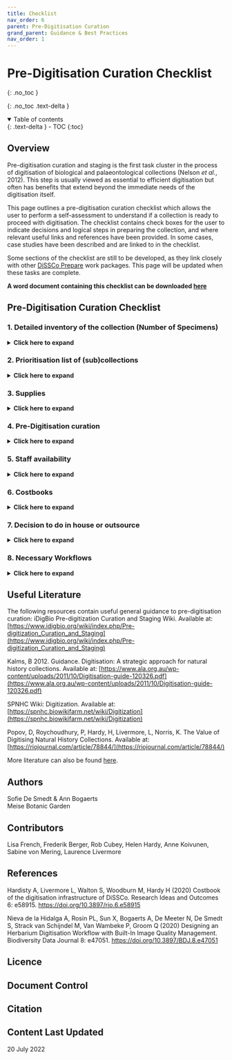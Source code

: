 ```yaml
---
title: Checklist
nav_order: 6
parent: Pre-Digitisation Curation
grand_parent: Guidance & Best Practices
nav_order: 1
---
```

# Pre-Digitisation Curation Checklist
{: .no_toc }

  {: .no_toc .text-delta }
<details open markdown="block">
  <summary>
    Table of contents
  </summary>
  {: .text-delta }
- TOC
{:toc}
</details>

## Overview

Pre-digitisation curation and staging is the first task cluster in the
process of digitisation of biological and palaeontological collections (Nelson *et al.*, 2012). This step is usually viewed as
essential to efficient digitisation but often has benefits that extend beyond the immediate needs of
the digitisation itself.

This page outlines a pre-digitisation curation checklist which allows the user to perform a self-assessment to understand if a collection is ready to proceed with digitisation.
The checklist contains check boxes for the user to indicate decisions and logical steps in preparing the collection, and where relevant useful links and references have been provided. In some cases,
case studies have been described and are linked to in the checklist.

Some sections of the checklist are still to be developed, as they link closely with other [DiSSCo Prepare](https://www.dissco.eu/dissco-ppp/) work packages. This page will be updated when these tasks are complete.

**A word document containing this checklist can be downloaded [here](https://know.dissco.eu/handle/item/489)**

## Pre-Digitisation Curation Checklist

### 1. Detailed inventory of the collection (Number of Specimens)
<details>
	<summary><strong>Click here to expand</strong></summary>
	<p>Before you start digitising your collection, it is really important to know the content of your
	collection. If you do not have a clear overview of the type of collections, the numbers, the
	arrangement and the status of your collection, it is very hard to estimate the work and the costs of
	your future digitisation projects.</p>
	
	<p>For case studies see <a href="https://doi.org/10.5281/zenodo.6511350">Detailed inventory of the collections for DiSSCo Flanders</a> and 
	<a href="/PreDigCuration/PDCaseStudies.html#setting-natural-science-data-free-scoping-uk-collections-disscouk">Scoping UK Collections</a>.</p>
	
	<h3>1.1 Kind of collections</h3>
	<p>The approach to digitising each collection can be very diverse. Therefore, it is very important to
	divide your collection into different sub-collections with a similar digitising approach. List the
	numbers for the different kinds of collections. It is also useful to know if these collections are kept
	separately or not, as it will influence the workflow.</p>
	<ul>
		<li>Microscope slides </li>
		<li>Skins and vertebrate material </li>
		<li>Liquid preserved specimens </li>
		<li>Pinned insects </li>
		<li>Herbarium sheets </li>
		<li>3D objects</li>
		<li>Other </li>
	</ul>
	
	<h3>1.2 Estimation of the numbers of your (sub)collections</h3>
	<p>For each kind of collection type, it is useful to have a trustworthy estimate of your holdings. It will not
	only facilitate the project planning related to management, staff, equipment and working space but it
	is also important when you want to outsource your imaging and/or transcription. Mass digitisation of
	a collection is only cost effective above a minimum threshold of the number of specimens.</p>
	
	<p>For case studies see  
	<a href="/PreDigCuration/PDCaseStudies.html#estimation-of-the-numbers-of-the-african-and-belgian-herbarium-collection-at-meise-botanic-garden">Estimation of the herbarium
	collection at Meise Botanic Garden</a> and <a href="/PreDigCuration/PDCaseStudies.html#estimation-of-collection-size-at-the-nhm-london">Estimation of collection size at NHM London</a>.</p>

	<h3>1.3 Classification system of the different collections</h3>
	<p>The classification of your collection is crucial in the way you can set up your digitisation workflow.
	Some information can only be found on the specimen itself but some information can be found on
	the folders/drawers/cupboards and is the same for all specimens in the same folder/ drawer/
	cupboard. That information is very valuable as it can be directly linked to all specimens in it. This can
	save time and money.</p>
	<p>For example vascular plant specimens in the herbarium BR of Meise Botanic Garden are stored in
	alphabetical order by family, genus and species. Therefore we could digitise the filing name from the
	folders (a QR code was added to a folder every time the filing name changed) instead of digitising it
	from the sheets. So all the folders with a QR code were imaged as well and based on these images,
	the filing name was transcribed. This QR code of the filing name was linked to all the specimens that
	followed. It saved us a lot of duplicate work as on average 1 folder was linked to 10 sheets.</p>
	
	<h3>1.4 Assessment of the condition of your (sub)collections</h3>
	<p>A crucial step in the pre-digitisation phase is to find out the curational status of your collection to
	know how much curatorial work is needed before your collection is ready for digitisation. As you will
	probably digitise your collections only once, you would want to do it properly.</p>
	<p><a href="https://www.synthesys.info/network-activities/synthesys3-na3.html">The SYNTHESYS3 NA3 deliverable 3.3 report</a> describes the outcome of a questionnaire that was sent
	around to 18 partners to review digitisation workflows and the used equipment. Two thirds of the
	institutions that completed the questionnaire performed at least some minimal curation or
	conservation steps prior to digitisation.</p>
	
	<h4>1.4.1 Curation Status</h4>
	<ul>
		<li>Mounting needed</li>
		<p>As mounting is much more time consuming than imaging (for herbarium specimens it
		is 50 to 5000 per day, Guiraud et al. 2020), it is best to decouple the mounting
		process from the digitisation workflow.</p>
		<li>Desleeving/unfolding/opening needed</li>
		<li>Cleaning needed</li>
		<li>Restoration needed</li>
		<li>Renewal of the folders/boxes/jars/drawers needed</li>
		<li>Refiling needed</li>
		<p>For example removing obviously incorrectly filed items</p>
		<li>No curation needed</li>
	</ul>

	<p>While checking the curatorial state of your collection, you can already start making a list of necessary
	supplies (see <a href="/PreDigCuration/PDChecklist.html#3-supplies">section 3</a> for supply lists).</p>
	
	<h4>1.4.2 Toxicity list & risk assessment</h4>
	<p>Many collections have been treated in the past with chemicals that are now
	considered as unsafe: herbarium collections could have been treated with mercury,
	nitrobenzene, naphthalene (in mothballs) or other chemicals; vertebrate skins with
	arsenic, geology collections store asbestos-containing material or can be radioactive.
	Liquid collections can contain formaldehyde or other harmful substances. Mould and
	biological hazards form other problems that can be found in collections.</p>
	<p>List all the toxins that were used in your collection to make sure that you take the
	necessary precautions.</p>
	<p>This is not only necessary for the people who work with the collections on a daily
	basis but it is also important when you plan to outsource the digitisation of your
	collection. It is recommended to inform the external company and to make a risk
	assessment.</p>
	<p>For a case study see <a href="/PreDigCuration/PDCaseStudies.html#decontamination-of-parts-of-the-herbarium-at-meise-botanic-garden">Decontamination of parts of the herbarium</a> at Meise Botanic
	Garden, and useful literature can be found <a href="https://know.dissco.eu/handle/item/403/simple-search?filterquery=Toxicity&filtername=subject&filtertype=equals">here</a></p>
	
	<h4>1.4.3 Labels readable</h4>
	<p>It is important to know is the readability of the specimen labels when digitised. Sometimes they are
	hidden underneath (part of) the specimen and will not be readable from the image. Will you
	reposition the label before digitisation? Will you transcribe the information from the specimen itself
	or from the image?</p>	

</details>

### 2. Prioritisation list of (sub)collections
<details>
	<summary><strong>Click here to expand</strong></summary>
	<p>This prioritisation of collections is extensively treated in WP1 of DiSSCo Prepare, and this section of
	the checklist will be updated once this deliverable is complete. Useful literature can be found <a href="https://know.dissco.eu/handle/item/166/simple-search?filterquery=Prioritisation&filtername=subject&filtertype=equals">here.</a></p>
	
	<h3>Based on</h3>
	<ul>
		<li>Size</li>
		<li>Origin</li>
		<li>Readiness</li>
		<li>Scientific Importance</li>
		<li>Historical Importance</li>
		<li>Which collections can be mass digitised</li>
		<li>Funding situation (opportunities, obligations to funders)</li>
		
	</ul>	
</details>

### 3. Supplies
<details>
	<summary><strong>Click here to expand</strong></summary>
	<p>Enough supplies are essential when you start digitising your collection. Bear in mind that it is most of
	the time cheaper to buy material in bulk. This however will possibly mean that you have to tender to
	get the necessary materials. For a case study, see <a href="/PreDigCuration/PDCaseStudies.html#ordering-supplies-for-pinned-insect-digitisation-natural-history-museum-london">Ordering supplies for pinned insect
	digitization</a>.</p>
	
	<h3>3.1 Restoration supplies</h3>
	<ul>
		<li>Microscope slides</li>
		<ul>
			<li>Cardboard slide folders</li>
			<li>Glue</li>
			<li>Very thin forceps</li>
			<li>Temporary slide tags</li>
		</ul>
		<li>Skin and vertebrate materials</li>
		<ul>
			<li>Boxes</li>
			<li>Filling material e.g. cotton wool</li>
			<li>Drawers</li>
			<li>Unit trays</li>
			<li>Thread, scissors, archival pens, forceps</li>
		</ul>
		<li>Liquid preserved specimens</li>
		<ul>
			<li>Preservatives</li>
			<li>Stoppers</li>
			<li>Labels</li>
			<li>Petri dishes</li>
			<li>Flagging material</li>
		</ul>
		<li>Pinned insects</li>
		<ul>
			<li>Pins</li>
			<li>Drawers</li>
			<li>Unit trays</li>
			<li>Forceps</li>
		</ul>
		<li>Herbarium sheets</li>
		<ul>
			<li>Folders</li>
			<li>Sheets</li>
			<li>Gummed paper</li>
			<li>Needle</li>
			<li>Sewing thread</li>
			<li>Envelopes</li>
			<li>Bags to store loose material/small parts</li>
			<li>Glue</li>
			<li>Pencil</li>
			<li>Pen with archival ink</li>
			<li>Scissors</li>
		</ul>
		<li>Fossils</li>
		<ul>
			<li>Stickers</li>
		</ul>				
	</ul>
	
	<h3>3.2 Cleaning</h3>
	<ul>
		<li>cloths, alcohol</li>
	</ul>
	<h3>3.3 Storage</h3>
	<ul>
		<li>boxes, drawers, folders, cupboards, jars, vials, racks, stoppers</li>
	</ul>
	
	<h3>3.4 Barcodes</h3>
	<p>When buying barcodes you have to decide on the following:</p>
	<ul>
		<li>Format (2D, QR, data-matrix)</li>
		<li>Info on/in the barcode (machine and human readable)</li>
		<li>Size</li>
		<li>Label material</li>
		<li>Paper quality (conservation grade)</li>
		<li>Pre-cut or pre-punched</li>
		<li>One or two-sided</li>
		<li>Fixation (wire, glue, self-adhesive, pierced…)</li>
		<li>Quality of the adhesive</li>
	</ul>
	<p>Make sure that the adhesives used are of high quality as you don’t want them to come off and end
	up in a pile at the bottom of a cabinet/drawer. Also make sure that the adhesive used is harmless for
	the specimens where you add them to.</p>
	
	<p>Kinds of barcodes you may need to use:</p>
	<ul>
		<li>Specimen barcodes</li>
		<li>Drawer barcodes</li>
		<li>Barcodes for cupboards</li>
	</ul>
	<p>Useful literature on barcodes can be found <a href="https://know.dissco.eu/handle/item/404/simple-search?filterquery=Barcodes&filtername=subject&filtertype=equals">here</a>.</p>
	
	<h3>3.5 Track and trace</h3>
	<p>If you want to keep track of what happened with your specimens and where they are in the
	digitisation process you can set up a track and trace system.</p>
	<p>For example when you conduct the digitisation in house, you can add a sheet with a to-do list
	(preparation, adding barcodes, restoration, imaging, databasing, freezing,...) to each drawer/pigeon
	hole/storage unit where you can tick what has already been done.</p>
	<p>When you are outsourcing the digitisation, you can ask the external company to describe a track and
	trace system so that it allows them to remove the specimens from the original spot and put them
	back correctly after digitisation. It also will allow them to trace the specimens back to the correct
	storage location in case anything goes wrong.</p>
	<p>Once you have set up your track and trace system, you can start listing the material you need for it.
	This can be:</p>
	<ul>
		<li>Paper, stickers, magnets, barcodes, trolleys, boxes</li>
	</ul>
	
	<h3>3.6 IT Infrastructure</h3>
	<p>A reliable IT infrastructure will make or break your digitisation project and is one of the first things
	you will have to invest in. Especially hardware for storing your images safely. More information can be found in our <a href="/DataETL/InfrastructureRecs.html"> Data (Extract, Tranform and Load)</a> IT Infrastructure Guidance.</p>
	<ul>
		<li>Hardware for long term storage/ cooperation with an external institution specialised in longterm archiving.</li>
		<li>Hardware for temporary/local storage</li>
		<li>Backup storage</li>
		<li>Servers</li>
		<li>Stations for QC images</li>
		<li>Stations for transcription</li>
		<li>Stations for QC transcriptions</li>
		<li>Software</li>
		<ul>
			<li>For image acquisition</li>
			<li>Image display</li>
			<li>Post processing</li>
			<li>Monitoring</li>
			<li>Quality control</li>
			<li>Archiving</li>
		</ul>
		<li>Cloud storage</li>
		<li>Portal</li>
		<li>CMS</li>			
	</ul>
	
	<h3>3.7 Digitisation Stations </h3>
	<ul>
		<li>Camera</li>
		<li>Lens</li>
		<li>Lighting</li>
		<li>Table</li>
		<li>Computer</li>
		<li>Software</li>
		<li>IT storage (local, disk, server, cloud, image transfer)</li>
		<li>Background</li>
		<li>Equipment for specimen mounting</li>
		<li>Tripod/stand</li>
		<li>Set of scales and color charts</li>
		<li>Connection cables, batteries and accessory</li>
		<li>Logo of your institute</li>
	</ul>
	
	<h3>3.8 Space for infrastructure of external company</h3>
	<p>If you decide to outsource (part of) the digitisation but plan the digitisation itself in your own
	institute, make sure you have a spare room where the external company can install their digitisation
	infrastructure. It should be easily accessible and close to the collections. The space should be suitable
	to locate additional workplaces for the external project management and break rooms. Clarify access
	to existing infrastructure (restrooms, meeting rooms) of your institution and agree on facility
	management tasks of the space (e.g. cleaning). Foresee enough access points for electricity and a link
	to the server room of your institute.</p>
	<p>At Meise Botanic Garden, we added a floor plan to the tender with (if possible) a few options of
	where the installation could be set up. We also added our preference location but this way the
	external company had the choice to see what the most suitable location was. For the installation of a
	conveyor belt, as it was the case in Meise, a room of 65 m² was needed.</p>
</details>

### 4. Pre-Digitisation curation
<details>
	<summary><strong>Click here to expand</strong></summary>
	<p>Many of the workflows on <a href="/CollectionType.html">this site</a> include a pre-digitisation curation section, which may be helpful to consult when creating your own workflows.</p>
</details>

### 5. Staff availability
<details>
	<summary><strong>Click here to expand</strong></summary>
	<p>Staff availability is extensively treated in WP2 of DiSSCo Prepare, and this section will be updated once this
	deliverable is complete. For a case study see <a href="/PreDigCuration/PDCaseStudies.html#staff-list-for-mass-digitisation-project-doe-at-meise-botanic-garden">Staff list</a> for the mass digitisation project DOE! at Meise Botanic
	Garden)</p>
</details>

### 6. Costbooks
<details>
<summary><strong>Click here to expand</strong></summary>
	<p>The costbook is extensively treated in WP4 of DiSSCo Prepare and this section will be updated once this
	deliverable is complete. More information can be found in <a href="https://doi.org/10.3897/rio.6.e58915">Hardisty <em>et al.</em> (2020)</a>.</p>
</details>

### 7. Decision to do in house or outsource
<details>
<summary><strong>Click here to expand</strong></summary>
	<p>Based on the assessment of the collection, the available funding and the staff you have, you can
	make decisions on the following steps if you want to outsource them or do them yourself.</p>
	<p>If the imaging/transcription is outsourced with quality control (QC) conducted by the outsourcing
	partner, we highly recommend you also should have an internal quality control procedure in place.</p>
	
	<p>For a case study, download a pdf of an <a href="https://know.dissco.eu/handle/item/488">imaging</a> and <a href="https://know.dissco.eu/handle/item/487">data capture</a> tender written by Meise Botanic Garden for the outsourcing of the African and Belgian herbarium collections</p>
	
	<h3>7.1 In house</h3>
	<ul>
		<li>Restoration</li>
		<li>Barcoding</li>
		<ul>
			<li>Add barcodes to the specimens prior to imaging</li>
			<li>At the imaging station itself</li>
		</ul>
		<li>Transportation</li>
		<ul>
			<li>Do you bring your material to the digitisation station yourself?</li>
		</ul>
		<li>Decontamination</li>
		<ul>	
			<li>Do you include this into the transportation or not?</li>
		</ul>
		<li>Imaging</li>
		<li>Quality Control imaging</li>
		<ul>		
			<li>Automated QC</li>
			<li>Visual QC</li>
		</ul>
		<li>Transcription</li>
		<li>QC transcription</li>
		<li>Image archiving</li>
		<li>Data publishing</li>
	</ul>
	
	<h3>7.2 Outsource</h3>
	<p>Write down detailed procedures for every step you will outsource so that there is no room for discussion.</p>
	<ul>
		<li>Tendering</li>
		<ul>
			<li>use examples</li>
			<li>specify your needs</li>
			<li>describe your collection in detail</li>
		</ul>
		<li>Restoration</li>
		<li>Barcoding</li>
		<li>Packaging</li>
		<p>Depending on where you need to transport your specimens to: if your collection is
		housed in the same building you need less packing then when you need to transport
		them to another building.</p>
		<li>Transportation</li>
		<ul>
			<li>Do you bring your material to the digitisation station yourself?</li>
			<li>Transportation from and to the digitisation station in house.</li>
			<li>Transportation to another building</li>
		</ul>
		<li>Decontamination</li>
		<li>Imaging</li>
		<li>QC imaging</li>
		<li>Transcription</li>
		<ul>
			<li>External company</li>
			<li>Crowdsourcing</li>
			<li>Write a transcription protocol</li>
		</ul>
		<li>QC transcription</li>
		<li>Image archiving</li>
		<ul>
			<li>Work together with a company specialised in long term preservation</li>
		</ul>
		<li>Data publishing</li>
	</ul>
</details>

### 8. Necessary Workflows
<details>
	<summary><strong>Click here to expand</strong></summary>
	<p>In this section you can find a list of all the workflows you might need in place when you start your own (mass) digitisation project</p>
	
	<h3>8.1 Pre-Digitisation Curation</h3>
	<ul>	
		<li>Barcoding</li>
		<li>Restoration</li>
		<li>Taxonomy</li>
		<li>Renewal of the storage unit</li>
		<li>Marking already digitised specimens</li>
	</ul>
	<h3>8.2 Imaging</h3>
		<ul>
			<li>Digitisation Standards</li>
			<li>Format</li>
			<li>Derivatives</li>
		</ul>
	<h3>8.3 Databasing</h3>
	<ul>	
		<li>What fields do you want to have transcribed?</li>
		<li>Will you make skeletal records/add QR codes for minimal data entry?</li>
		<li>Data Standards</li>
	</ul>
	<h3>8.4 QC Imaging</h3>
	<p>For more information see <a href="https://doi.org/10.3897/BDJ.8.e47051">Nieva de la Hidalga <em>et al.</em> (2020)</a>.</p>
	<h3>8.5 QC Databasing</h3>
	<p>For a case study see <a href="/PreDigCuration/PDCaseStudies.html#quality-control-procedure-of-meise-botanic-garden-for-the-mass-digitisation-project-doe"> Quality control procedure</a> of Meise Botanic Garden for the mass digitisation project DOE!</p>
	<h3>8.6 Decontamination</h3>
	<p>See <a href="/PreDigCuration/PDChecklist.html#1-detailed-inventory-of-the-collection-number-of-specimens">section 1.4.2</a> of this checklist</p> 
	<h3>8.7 Tracking System</h3>
	<p>For a case study see <a href="/PreDigCuration/PDCaseStudies.html#tracking-system-collection-move-naturalis">Tracking system:</a> Collection move, Naturalis</p>
	<h3>8.8 Data storage</h3>
	See <a href="/PreDigCuration/PDChecklist.html#3-supplies">Section 3.6</a> of this checklist, our <a href="/DataETL/DataETL.html">Data (ETL) best practices</a>  and <a href="https://doi.org/10.3897/BDJ.8.e47051">Nieva de la Hidalga <em>et al.</em>(2020)</a> for more information.
	<h3>8.9 Data publishing</h3>
	<ul>
		<li>Own portal</li>
		<li><a href="https://www.gbif.org/">GBIF</a></li>
		<li>Digital curation: link to possible websites you can use for updating the quality of your data (GBIF, Geonames,gazetteers, worldfloraonline...)</li>
	</ul>
	<h3>8.10 Data Management Plan</h3>
	<p>An example data management from Ghent University is available <a href="https://onderzoektips.ugent.be/en/tips/00001281/">here</a>.</p>
</details>

## Useful Literature

The following resources contain useful general guidance to pre-digitisation curation:
iDigBio Pre-digitization Curation and Staging Wiki. Available at:
[https://www.idigbio.org/wiki/index.php/Pre-digitization_Curation_and_Staging](https://www.idigbio.org/wiki/index.php/Pre-digitization_Curation_and_Staging)

Kalms, B 2012. Guidance. Digitisation: A strategic approach for natural history collections. Available
at: [https://www.ala.org.au/wp-content/uploads/2011/10/Digitisation-guide-120326.pdf](https://www.ala.org.au/wp-content/uploads/2011/10/Digitisation-guide-120326.pdf)

SPNHC Wiki: Digitization. Available at: [https://spnhc.biowikifarm.net/wiki/Digitization](https://spnhc.biowikifarm.net/wiki/Digitization)

Popov, D, Roychoudhury, P, Hardy, H, Livermore, L, Norris, K. The Value of Digitising Natural
History Collections. Available at: [https://riojournal.com/article/78844/](https://riojournal.com/article/78844/)

More literature can also be found [here](https://know.dissco.eu/handle/item/403/simple-search?filterquery=Pre-Digitization+Curation+and+Staging&filtername=subject&filtertype=equals).

## Authors
Sofie De Smedt & Ann Bogaerts\
Meise Botanic Garden
## Contributors
Lisa French, Frederik Berger, Rob Cubey, Helen Hardy, Anne Koivunen, Sabine von Mering, Laurence Livermore
## References
Hardisty A, Livermore L, Walton S, Woodburn M, Hardy H (2020) Costbook of the digitisation infrastructure of DiSSCo. Research Ideas and Outcomes 6: e58915. https://doi.org/10.3897/rio.6.e58915

Nieva de la Hidalga A, Rosin PL, Sun X, Bogaerts A, De Meeter N, De Smedt S, Strack van Schijndel M,
Van Wambeke P, Groom Q (2020) Designing an Herbarium Digitisation Workflow with Built-In
Image Quality Management. Biodiversity Data Journal 8: e47051. https://doi.org/10.3897/BDJ.8.e47051

## Licence

## Document Control

## Citation

## Content Last Updated
20 July 2022




